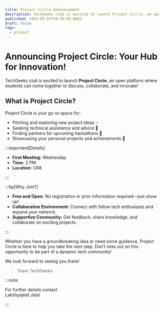 ```yaml
---
title: Project Circle Announcement
description: TechGeeks club is excited to launch Project Circle, an open platform where students can come together to discuss, collaborate, and innovate!
published: 2024-09-03T10:30:00.000Z
draft: false
tags:
  - project
---
```


# Announcing Project Circle: Your Hub for Innovation!

TechGeeks club is excited to launch **Project Circle**, an open platform where
students can come together to discuss, collaborate, and innovate!

## What is Project Circle?

Project Circle is your go-to space for:

- Pitching and exploring new project ideas 💡
- Seeking technical assistance and advice 🔧
- Finding partners for upcoming hackathons 🤝
- Showcasing your personal projects and achievements 🎨

:::important[Details]

- **First Meeting:** Wednesday
- **Time:** 2 PM
- **Location:** CR8

:::

:::tip[Why Join?]

- **Free and Open:** No registration or prior information required—just show up!
- **Collaborative Environment:** Connect with fellow tech enthusiasts and expand
  your network.
- **Supportive Community:** Get feedback, share knowledge, and collaborate on
  exciting projects.

:::

Whether you have a groundbreaking idea or need some guidance, Project Circle is
here to help you take the next step. Don’t miss out on this opportunity to be
part of a dynamic tech community!

We look forward to seeing you there!

> Team TechGeeks

:::note

For further details contact\
Lakshyajeet Jalal

:::
